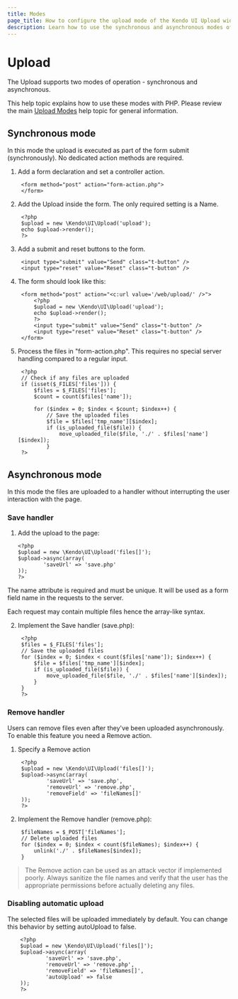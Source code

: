 ```yaml
---
title: Modes
page_title: How to configure the upload mode of the Kendo UI Upload widget
description: Learn how to use the synchronous and asynchronous modes of Kendo UI Upload for PHP, handle save and remove requests.
---
```


# Upload

The Upload supports two modes of operation - synchronous and asynchronous.

This help topic explains how to use these modes with PHP.
Please review the main [Upload Modes](/getting-started/web/upload/modes) help topic for general information.

## Synchronous mode

In this mode the upload is executed as part of the form submit (synchronously). No dedicated action methods are required.

1. Add a form declaration and set a controller action.

        <form method="post" action="form-action.php">
        </form>

2. Add the Upload inside the form. The only required setting is a Name.

        <?php
        $upload = new \Kendo\UI\Upload('upload');
        echo $upload->render();
        ?>

3. Add a submit and reset buttons to the form.

        <input type="submit" value="Send" class="t-button" />
        <input type="reset" value="Reset" class="t-button" />

4. The form should look like this:

        <form method="post" action="<c:url value='/web/upload/' />">
            <?php
            $upload = new \Kendo\UI\Upload('upload');
            echo $upload->render();
            ?>
            <input type="submit" value="Send" class="t-button" />
            <input type="reset" value="Reset" class="t-button" />
        </form>

5. Process the files in "form-action.php". This requires no special server handling compared to a regular input.

        <?php
        // Check if any files are uploaded
        if (isset($_FILES['files'])) {
            $files = $_FILES['files'];
            $count = count($files['name']);

            for ($index = 0; $index < $count; $index++) {
                // Save the uploaded files
                $file = $files['tmp_name'][$index];
                if (is_uploaded_file($file)) {
                    move_uploaded_file($file, './' . $files['name'][$index]);
                }
        ?>

## Asynchronous mode

In this mode the files are uploaded to a handler without interrupting the user interaction with the page.

### Save handler

1.  Add the upload to the page:

        <?php
        $upload = new \Kendo\UI\Upload('files[]');
        $upload->async(array(
                'saveUrl' => 'save.php'
        ));
        ?>

The name attribute is required and must be unique. It will be used as a form field name in the requests to the server.

Each request may contain multiple files hence the array-like syntax.

2. Implement the Save handler (save.php):

        <?php
        $files = $_FILES['files'];
        // Save the uploaded files
        for ($index = 0; $index < count($files['name']); $index++) {
            $file = $files['tmp_name'][$index];
            if (is_uploaded_file($file)) {
                move_uploaded_file($file, './' . $files['name'][$index]);
            }
        }
        ?>

### Remove handler

Users can remove files even after they've been uploaded asynchronously. To enable this feature you need a Remove action.

1. Specify a Remove action

        <?php
        $upload = new \Kendo\UI\Upload('files[]');
        $upload->async(array(
                'saveUrl' => 'save.php',
                'removeUrl' => 'remove.php',
                'removeField' => 'fileNames[]'
        ));
        ?>

2. Implement the Remove handler (remove.php):

        $fileNames = $_POST['fileNames'];
        // Delete uploaded files
        for ($index = 0; $index < count($fileNames); $index++) {
            unlink('./' . $fileNames[$index]);
        }

> The Remove action can be used as an attack vector if implemented poorly. Always sanitize the file names and verify that the user has the appropriate permissions before actually deleting any files.

### Disabling automatic upload

The selected files will be uploaded immediately by default. You can change this behavior by setting autoUpload to false.

        <?php
        $upload = new \Kendo\UI\Upload('files[]');
        $upload->async(array(
                'saveUrl' => 'save.php',
                'removeUrl' => 'remove.php',
                'removeField' => 'fileNames[]',
                'autoUpload' => false
        ));
        ?>

